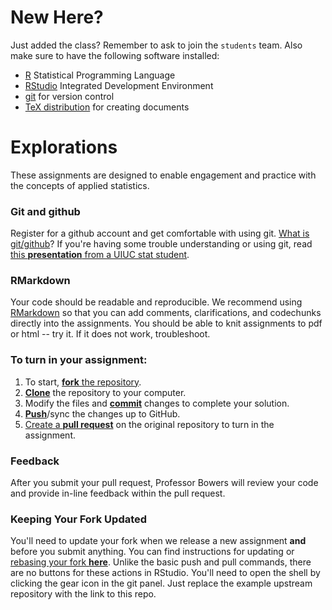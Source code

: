 # New Here? 
Just added the class? Remember to ask to join the `students` team. Also make sure to have the following software installed:  
- [R][download-r] Statistical Programming Language
- [RStudio][download-rstudio] Integrated Development Environment
- [git][download-git] for version control
- [TeX distribution][download-tex] for creating documents

# Explorations
These assignments are designed to enable engagement and practice with the concepts of applied statistics. 

### Git and github
Register for a github account and get comfortable with using git. [What is git/github][git-tour]? If you're having some trouble understanding or using git, read [this **presentation** from a UIUC stat student][coatless-presentation]. 

### RMarkdown
Your code should be readable and reproducible. We recommend using [RMarkdown][markdown-lessons] so that you can add comments, clarifications, and codechunks directly into the assignments. You should be able to knit assignments to pdf or html -- try it. If it does not work, troubleshoot.  

### To turn in your assignment: 
1. To start, [**fork** the repository][forking].
1. [**Clone**][ref-clone] the repository to your computer.
1. Modify the files and [**commit**][ref-commit] changes to complete your solution.
1. [**Push**][ref-push]/sync the changes up to GitHub.
1. [Create a **pull request**][pull-request] on the original repository to turn in the assignment.

### Feedback
After you submit your pull request, Professor Bowers will review your code and provide in-line feedback within the pull request. 

### Keeping Your Fork Updated
You'll need to update your fork when we release a new assignment __and__ before you submit anything. You can find instructions for updating or [rebasing your fork __here__][rebase]. Unlike the basic push and pull commands, there are no buttons for these actions in RStudio. You'll need to open the shell by clicking the gear icon in the git panel. Just replace the example upstream repository with the link to this repo.  

<!-- Links -->
[download-r]: https://cran.r-project.org/
[download-rstudio]: https://www.rstudio.com/products/rstudio/download3/
[download-git]: https://git-scm.com/downloads
[download-tex]: https://www.latex-project.org/get/
[git-tour]: https://www.youtube.com/watch?v=VUaBfYCmJls
[coatless-presentation]: https://drive.google.com/file/d/0ByNsd8qm6Gepb3RPbllVZ0tpOEU/view
[create-repo]: https://help.github.com/articles/create-a-repo
[add-to-team-action]: https://github.com/education/teachers_pet/#giving-others-access
[forking]: https://guides.github.com/activities/forking/
[ref-clone]: http://gitref.org/creating/#clone
[ref-commit]: http://gitref.org/basic/#commit
[ref-push]: http://gitref.org/remotes/#push
[pull-request]: https://help.github.com/articles/creating-a-pull-request
[markdown-lessons]: http://rmarkdown.rstudio.com/lesson-1.html
[rebase]: https://robots.thoughtbot.com/keeping-a-github-fork-updated
